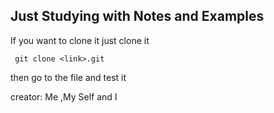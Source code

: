 ## Just Studying with Notes and Examples

If you want to clone it just clone it 

```git
 git clone <link>.git
```
then go to the file and test it 

creator: Me ,My Self and I